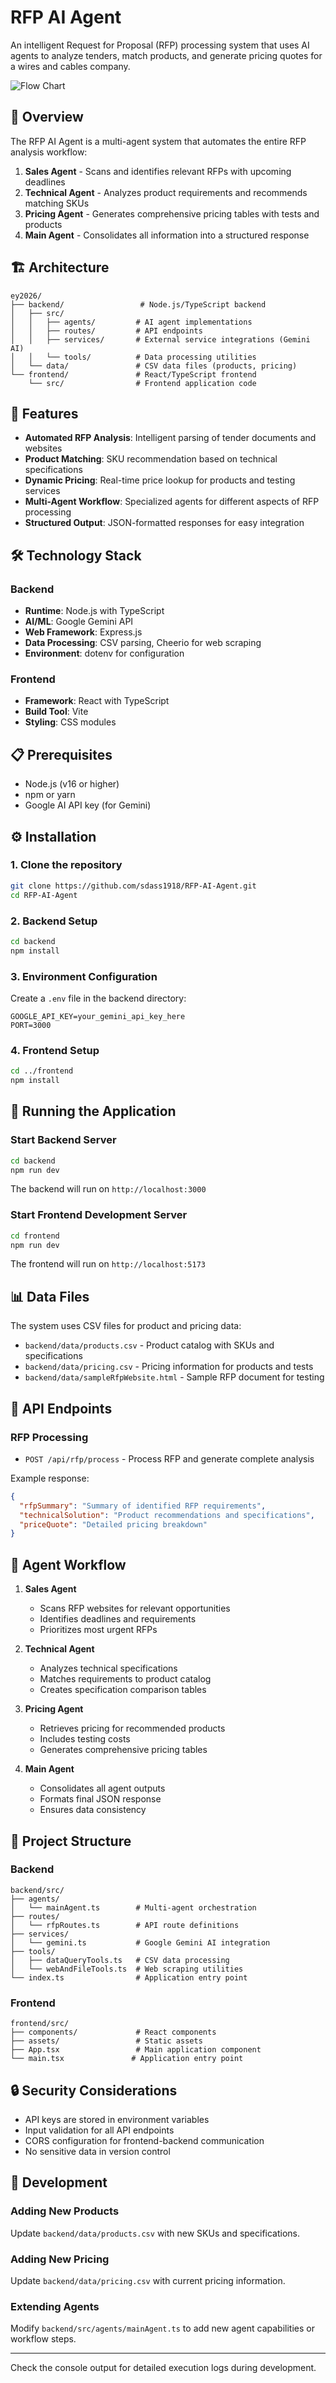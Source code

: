 # RFP AI Agent

An intelligent Request for Proposal (RFP) processing system that uses AI agents to analyze tenders, match products, and generate pricing quotes for a wires and cables company.

![Flow Chart](assets/FlowChart.png)

## 🎯 Overview

The RFP AI Agent is a multi-agent system that automates the entire RFP analysis workflow:

1. **Sales Agent** - Scans and identifies relevant RFPs with upcoming deadlines
2. **Technical Agent** - Analyzes product requirements and recommends matching SKUs
3. **Pricing Agent** - Generates comprehensive pricing tables with tests and products
4. **Main Agent** - Consolidates all information into a structured response

## 🏗️ Architecture

```
ey2026/
├── backend/                 # Node.js/TypeScript backend
│   ├── src/
│   │   ├── agents/         # AI agent implementations
│   │   ├── routes/         # API endpoints
│   │   ├── services/       # External service integrations (Gemini AI)
│   │   └── tools/          # Data processing utilities
│   └── data/               # CSV data files (products, pricing)
└── frontend/               # React/TypeScript frontend
    └── src/                # Frontend application code
```

## 🚀 Features

- **Automated RFP Analysis**: Intelligent parsing of tender documents and websites
- **Product Matching**: SKU recommendation based on technical specifications
- **Dynamic Pricing**: Real-time price lookup for products and testing services
- **Multi-Agent Workflow**: Specialized agents for different aspects of RFP processing
- **Structured Output**: JSON-formatted responses for easy integration

## 🛠️ Technology Stack

### Backend

- **Runtime**: Node.js with TypeScript
- **AI/ML**: Google Gemini API
- **Web Framework**: Express.js
- **Data Processing**: CSV parsing, Cheerio for web scraping
- **Environment**: dotenv for configuration

### Frontend

- **Framework**: React with TypeScript
- **Build Tool**: Vite
- **Styling**: CSS modules

## 📋 Prerequisites

- Node.js (v16 or higher)
- npm or yarn
- Google AI API key (for Gemini)

## ⚙️ Installation

### 1. Clone the repository

```bash
git clone https://github.com/sdass1918/RFP-AI-Agent.git
cd RFP-AI-Agent
```

### 2. Backend Setup

```bash
cd backend
npm install
```

### 3. Environment Configuration

Create a `.env` file in the backend directory:

```env
GOOGLE_API_KEY=your_gemini_api_key_here
PORT=3000
```

### 4. Frontend Setup

```bash
cd ../frontend
npm install
```

## 🚀 Running the Application

### Start Backend Server

```bash
cd backend
npm run dev
```

The backend will run on `http://localhost:3000`

### Start Frontend Development Server

```bash
cd frontend
npm run dev
```

The frontend will run on `http://localhost:5173`

## 📊 Data Files

The system uses CSV files for product and pricing data:

- `backend/data/products.csv` - Product catalog with SKUs and specifications
- `backend/data/pricing.csv` - Pricing information for products and tests
- `backend/data/sampleRfpWebsite.html` - Sample RFP document for testing

## 🔧 API Endpoints

### RFP Processing

- `POST /api/rfp/process` - Process RFP and generate complete analysis

Example response:

```json
{
  "rfpSummary": "Summary of identified RFP requirements",
  "technicalSolution": "Product recommendations and specifications",
  "priceQuote": "Detailed pricing breakdown"
}
```

## 🤖 Agent Workflow

1. **Sales Agent**

   - Scans RFP websites for relevant opportunities
   - Identifies deadlines and requirements
   - Prioritizes most urgent RFPs

2. **Technical Agent**

   - Analyzes technical specifications
   - Matches requirements to product catalog
   - Creates specification comparison tables

3. **Pricing Agent**

   - Retrieves pricing for recommended products
   - Includes testing costs
   - Generates comprehensive pricing tables

4. **Main Agent**
   - Consolidates all agent outputs
   - Formats final JSON response
   - Ensures data consistency

## 📁 Project Structure

### Backend

```
backend/src/
├── agents/
│   └── mainAgent.ts        # Multi-agent orchestration
├── routes/
│   └── rfpRoutes.ts        # API route definitions
├── services/
│   └── gemini.ts           # Google Gemini AI integration
├── tools/
│   ├── dataQueryTools.ts   # CSV data processing
│   └── webAndFileTools.ts  # Web scraping utilities
└── index.ts                # Application entry point
```

### Frontend

```
frontend/src/
├── components/             # React components
├── assets/                 # Static assets
├── App.tsx                 # Main application component
└── main.tsx               # Application entry point
```

## 🔒 Security Considerations

- API keys are stored in environment variables
- Input validation for all API endpoints
- CORS configuration for frontend-backend communication
- No sensitive data in version control

## 📝 Development

### Adding New Products

Update `backend/data/products.csv` with new SKUs and specifications.

### Adding New Pricing

Update `backend/data/pricing.csv` with current pricing information.

### Extending Agents

Modify `backend/src/agents/mainAgent.ts` to add new agent capabilities or workflow steps.

---

Check the console output for detailed execution logs during development.
